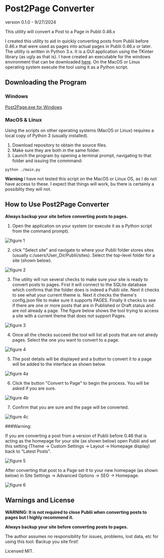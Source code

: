 # Post2Page Converter
version 0.1.0 - 9/27/2024

This utility will convert a Post to a Page in Publii 0.46.x

I created this utility to aid in quickly converting posts from Publii before 0.46.x that were used as pages into actual pages in Publii 0.46.x or later.  The utility is written in Python 3.x.  It is a GUI application using the TKinter library (as ugly as that is).  I have created an executable for the windows environment that can be downloaded [here](https://github.com/bjazmoore/Post2Page-Converter/releases/tag/v.0.1.0).
On the MacOS or Linux operating system execute the tool using it as a Python script.

## Downloading the Program
### Windows

[Post2Page.exe for Windows](https://github.com/bjazmoore/Post2Page-Converter/releases/tag/v.0.1.0)

### MacOS & Linux

Using the scripts on other operating systems (MacOS or Linux) requires a local copy of Python 3 (usually installed).  
1. Download repository to obtain the source files.
2. Make sure they are both in the same folder.
3. Launch the program by opening a terminal prompt, navigating to that folder and issuing the commmand:

```
python ./main.py
```

**Warning** I have not tested this script on the MacOS or Linux OS, as I do not have access to these.  I expect that things will work, bu there is certainly a possiblity they will not.

## How to Use Post2Page Converter

**Always backup your site before converting posts to pages.**

1. Open the application on your system (or execute it as a Python script from the command prompt).

![figure 1](https://github.com/user-attachments/assets/ac5ab446-e331-44f7-b55d-4fd776b1fd43)

2. click "Select site" and navigate to where your Publii folder stores sites (usually c:/users/User_Dir/Publii/sites).  Select the top-level folder for a site (shown below).

![figure 2](https://github.com/user-attachments/assets/64d52d8b-a067-4f98-97da-996c76c3c50b)

3. The utility will run several checks to make sure your site is ready to convert posts to pages.  First it will connect to the SQLite database which confirms that the folder does is indeed a Publii site.  Next it checks to see what your current theme is.  Next it checks the theme's config.json file to make sure it supports PAGES.  Finally it checks to see if there are one or more posts that are in Published or Draft status and are not already a page.  The figure below shows the tool trying to access a site with a current theme that does not support Pages.

![figure 3](https://github.com/user-attachments/assets/c8c69578-5abe-4157-9dd1-7b1fc3a25350)

4. Once all the checks succeed the tool will list all posts that are not alredy pages.  Select the one you want to convert to a page.

![figure 4](https://github.com/user-attachments/assets/ed470fa2-7c27-47ca-ae65-5a4b13062b89)

5. The post details will be displayed and a button to convert it to a page will be added to the interface as shown below.

![figure 4a](https://github.com/user-attachments/assets/8abb09e5-3d34-4e52-ab69-580b7f095889)

6. Click the button "Convert to Page" to begin the process.  You will be asked if you are sure.

![figure 4b](https://github.com/user-attachments/assets/4eb39d39-163c-4a62-b2b5-cb5e3c8e23e6)

7. Confirm that you are sure and the page will be converted.

![figure 4c](https://github.com/user-attachments/assets/3ffbb461-c8df-4f7f-a09f-1737b5ff1535)

###Warning:

If you are converting a post from a version of Publii before 0.46 that is acting as the homepage for your site (as shown below) open Publii and set this setting (Theme -> Custom Settings -> Layout -> Homepage display) back to "Latest Posts".

![figure 5](https://github.com/user-attachments/assets/ffabc606-ff68-4c9c-a906-71f6889e00ae)

After converting that post to a Page set it to your new homepage (as shown below) in Site Settings -> Advanced Options -> SEO -> Homepage.

![figure 6](https://github.com/user-attachments/assets/7c5213a4-eda6-4448-b721-d07d51347b5f)

## Warnings and License

**WARNING: It is not required to close Publii when converting posts to pages but I highly recommend it.**

**Always backup your site before converting posts to pages.**

The author assumes no responsibility for issues, problems, lost data, etc for using this tool.  Backup you site first!

Licensed MIT.





